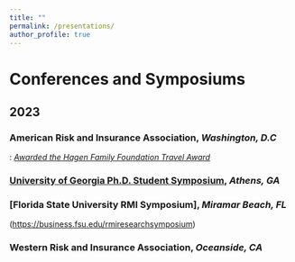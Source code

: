 ```yaml
---
title: ""
permalink: /presentations/
author_profile: true
---
```



# Conferences and Symposiums
## 2023

### American Risk and Insurance Association, *Washington, D.C*
: [*Awarded the Hagen Family Foundation Travel Award*](https://www.aria.org/hagen-award)

### [University of Georgia Ph.D. Student Symposium](https://www.terry.uga.edu/rmi-symposium/), *Athens, GA*

### [Florida State University RMI Symposium], *Miramar Beach, FL* 
(https://business.fsu.edu/rmiresearchsymposium)

### Western Risk and Insurance Association, *Oceanside, CA*
